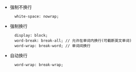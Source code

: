 - 强制不换行
  
        white-space: nowrap;

- 强制换行

        display: block;
        word-break: break-all; // 允许在单词内换行(可截断英文单词)
        word-wrap: break-word; // 单词间换行

- 自动换行

        word-wrap: break-wrap;